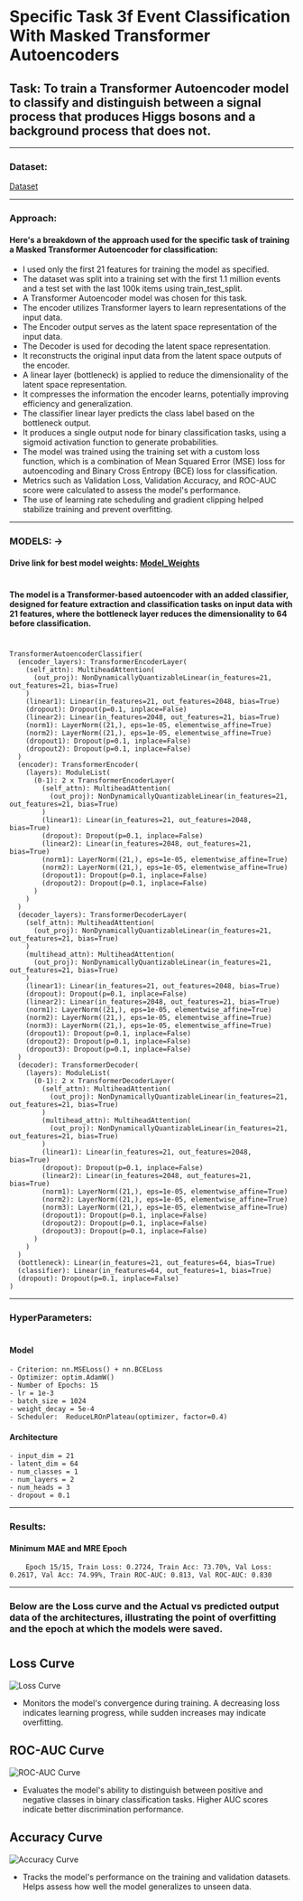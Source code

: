 # Specific Task 3f Event Classification With Masked Transformer Autoencoders 

## Task: To  train a Transformer Autoencoder model to classify and distinguish between a signal process that produces Higgs bosons and a background process that does not.
--- 

### Dataset:

  [Dataset](https://archive.ics.uci.edu/dataset/280/higgs)

---
### Approach:


#### Here's a breakdown of the approach used for the specific task of training a Masked Transformer Autoencoder for classification:


- I used only the first 21 features for training the model as specified.
- The dataset was split into a training set with the first 1.1 million events and a test set with the last 100k items using train_test_split.
- A Transformer Autoencoder model was chosen for this task.
- The encoder utilizes Transformer layers to learn representations of the input data.
- The Encoder output serves as the latent space representation of the input data.
- The Decoder is used for decoding the latent space representation.
- It reconstructs the original input data from the latent space outputs of the encoder.
- A linear layer (bottleneck) is applied to reduce the dimensionality of the latent space representation.
- It compresses the information the encoder learns, potentially improving efficiency and generalization.
- The classifier linear layer predicts the class label based on the bottleneck output.
- It produces a single output node for binary classification tasks, using a sigmoid activation function to generate probabilities.
- The model was trained using the training set with a custom loss function, which is a combination of Mean Squared Error (MSE) loss for autoencoding and Binary Cross Entropy (BCE) loss for classification.
- Metrics such as Validation Loss, Validation Accuracy, and ROC-AUC score were calculated to assess the model's performance.
- The use of learning rate scheduling and gradient clipping helped stabilize training and prevent overfitting.    

---

### MODELS: → 

#### Drive link for best model weights: [Model_Weights](https://drive.google.com/file/d/1KSvzW9kxfD0KmNDo6x9dpvWpWiOi3Rat/view?usp=sharing)
#
#### The model is a Transformer-based autoencoder with an added classifier, designed for feature extraction and classification tasks on input data with 21 features, where the bottleneck layer reduces the dimensionality to 64 before classification.
#
    TransformerAutoencoderClassifier(
      (encoder_layers): TransformerEncoderLayer(
        (self_attn): MultiheadAttention(
          (out_proj): NonDynamicallyQuantizableLinear(in_features=21, out_features=21, bias=True)
        )
        (linear1): Linear(in_features=21, out_features=2048, bias=True)
        (dropout): Dropout(p=0.1, inplace=False)
        (linear2): Linear(in_features=2048, out_features=21, bias=True)
        (norm1): LayerNorm((21,), eps=1e-05, elementwise_affine=True)
        (norm2): LayerNorm((21,), eps=1e-05, elementwise_affine=True)
        (dropout1): Dropout(p=0.1, inplace=False)
        (dropout2): Dropout(p=0.1, inplace=False)
      )
      (encoder): TransformerEncoder(
        (layers): ModuleList(
          (0-1): 2 x TransformerEncoderLayer(
            (self_attn): MultiheadAttention(
              (out_proj): NonDynamicallyQuantizableLinear(in_features=21, out_features=21, bias=True)
            )
            (linear1): Linear(in_features=21, out_features=2048, bias=True)
            (dropout): Dropout(p=0.1, inplace=False)
            (linear2): Linear(in_features=2048, out_features=21, bias=True)
            (norm1): LayerNorm((21,), eps=1e-05, elementwise_affine=True)
            (norm2): LayerNorm((21,), eps=1e-05, elementwise_affine=True)
            (dropout1): Dropout(p=0.1, inplace=False)
            (dropout2): Dropout(p=0.1, inplace=False)
          )
        )
      )
      (decoder_layers): TransformerDecoderLayer(
        (self_attn): MultiheadAttention(
          (out_proj): NonDynamicallyQuantizableLinear(in_features=21, out_features=21, bias=True)
        )
        (multihead_attn): MultiheadAttention(
          (out_proj): NonDynamicallyQuantizableLinear(in_features=21, out_features=21, bias=True)
        )
        (linear1): Linear(in_features=21, out_features=2048, bias=True)
        (dropout): Dropout(p=0.1, inplace=False)
        (linear2): Linear(in_features=2048, out_features=21, bias=True)
        (norm1): LayerNorm((21,), eps=1e-05, elementwise_affine=True)
        (norm2): LayerNorm((21,), eps=1e-05, elementwise_affine=True)
        (norm3): LayerNorm((21,), eps=1e-05, elementwise_affine=True)
        (dropout1): Dropout(p=0.1, inplace=False)
        (dropout2): Dropout(p=0.1, inplace=False)
        (dropout3): Dropout(p=0.1, inplace=False)
      )
      (decoder): TransformerDecoder(
        (layers): ModuleList(
          (0-1): 2 x TransformerDecoderLayer(
            (self_attn): MultiheadAttention(
              (out_proj): NonDynamicallyQuantizableLinear(in_features=21, out_features=21, bias=True)
            )
            (multihead_attn): MultiheadAttention(
              (out_proj): NonDynamicallyQuantizableLinear(in_features=21, out_features=21, bias=True)
            )
            (linear1): Linear(in_features=21, out_features=2048, bias=True)
            (dropout): Dropout(p=0.1, inplace=False)
            (linear2): Linear(in_features=2048, out_features=21, bias=True)
            (norm1): LayerNorm((21,), eps=1e-05, elementwise_affine=True)
            (norm2): LayerNorm((21,), eps=1e-05, elementwise_affine=True)
            (norm3): LayerNorm((21,), eps=1e-05, elementwise_affine=True)
            (dropout1): Dropout(p=0.1, inplace=False)
            (dropout2): Dropout(p=0.1, inplace=False)
            (dropout3): Dropout(p=0.1, inplace=False)
          )
        )
      )
      (bottleneck): Linear(in_features=21, out_features=64, bias=True)
      (classifier): Linear(in_features=64, out_features=1, bias=True)
      (dropout): Dropout(p=0.1, inplace=False)
    )
---

### HyperParameters:
#
#### Model

    - Criterion: nn.MSELoss() + nn.BCELoss                                      
    - Optimizer: optim.AdamW() 
    - Number of Epochs: 15
    - lr = 1e-3
    - batch_size = 1024
    - weight_decay = 5e-4
    - Scheduler:  ReduceLROnPlateau(optimizer, factor=0.4)
    
#### Architecture


    - input_dim = 21
    - latent_dim = 64
    - num_classes = 1
    - num_layers = 2
    - num_heads = 3
    - dropout = 0.1
    
---

### Results:

#### Minimum MAE and MRE Epoch

        Epoch 15/15, Train Loss: 0.2724, Train Acc: 73.70%, Val Loss: 0.2617, Val Acc: 74.99%, Train ROC-AUC: 0.813, Val ROC-AUC: 0.830
---

### Below are the Loss curve and the Actual vs predicted output data of the architectures, illustrating the point of overfitting and the epoch at which the models were saved.
#
## Loss Curve
![Loss Curve](https://github.com/AADI-234/ML4SCI-GSoC24/assets/133188867/41c1c33f-c5d7-43e4-9fce-ef64e9dcc760)
- Monitors the model's convergence during training. A decreasing loss indicates learning progress, while sudden increases may indicate overfitting.


## ROC-AUC Curve
![ROC-AUC Curve](https://github.com/AADI-234/ML4SCI-GSoC24/assets/133188867/3751290d-5816-469f-9acf-5e1bc49f584f)
- Evaluates the model's ability to distinguish between positive and negative classes in binary classification tasks. Higher AUC scores indicate better discrimination performance.

## Accuracy Curve

![Accuracy Curve](https://github.com/AADI-234/ML4SCI-GSoC24/assets/133188867/afec5856-c601-46a0-a920-7e08a7c27496)
- Tracks the model's performance on the training and validation datasets. Helps assess how well the model generalizes to unseen data.
